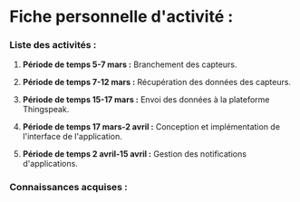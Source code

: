 # Fiche personnelle d'activité :

### Liste des activités :

1. **Période de temps 5-7 mars :**  Branchement des capteurs. 
   

1. **Période de temps 7-12 mars :**  Récupération des données des capteurs. 
   

1. **Période de temps 15-17 mars :**  Envoi des données à la plateforme Thingspeak. 
    

1. **Période de temps 17 mars-2 avril :** Conception et implémentation de l'interface de l'application. 
    

1. **Période de temps 2 avril-15 avril :** Gestion des notifications d'applications. 


### Connaissances acquises :


     
